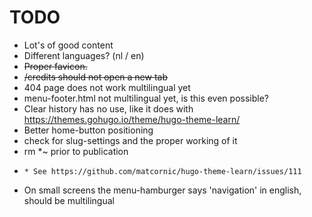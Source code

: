 # TODO

* Lot's of good content
* Different languages? (nl / en)
* ~~Proper favicon.~~
* ~~/credits should not open a new tab~~
* 404 page does not work multilingual yet
* menu-footer.html not multilingual yet, is this even possible?
* Clear history has no use, like it does with https://themes.gohugo.io/theme/hugo-theme-learn/
* Better home-button positioning
* check for slug-settings and the proper working of it
* rm *~ prior to publication
* ~~~Dynamic line under links is missing - issue seems to be in theme-[red,blue,green,spin]css~~~
  * See https://github.com/matcornic/hugo-theme-learn/issues/111
* On small screens the menu-hamburger says 'navigation' in english, should be multilingual
